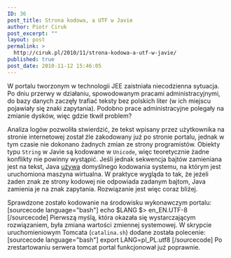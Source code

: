 ```yaml
---
ID: 36
post_title: Strona kodowa, a UTF w Javie
author: Piotr Ciruk
post_excerpt: ""
layout: post
permalink: >
  http://ciruk.pl/2010/11/strona-kodowa-a-utf-w-javie/
published: true
post_date: 2010-11-12 15:46:05
---
```

W portalu tworzonym w technologii JEE zaistniała niecodzienna sytuacja. Po dniu przerwy w działaniu, spowodowanym pracami administracyjnymi, do bazy danych zaczęły trafiać teksty bez polskich liter (w ich miejscu pojawiały się znaki zapytania). Podobno prace administracyjne polegały na zmianie dysków, więc gdzie tkwił problem?

Analiza logów pozwoliła stwierdzić, że tekst wpisany przez użytkownika na stronie internetowej został źle zakodowany już po stronie portalu, jednak w tym czasie nie dokonano żadnych zmian ze strony programistów.
Obiekty typu <code>String</code> w Javie są kodowane w <code>Unicode</code>, więc teoretycznie żadne konflikty nie powinny wystąpić. Jeśli jednak sekwencja bajtów zamieniana jest na tekst, Java <a href="http://download.oracle.com/javase/6/docs/api/java/lang/String.html#String%28byte[]%29">używa</a> domyślnego kodowania systemu, na którym jest uruchomiona maszyna wirtualna. W praktyce wygląda to tak, że jeżeli żaden znak ze strony kodowej nie odpowiada zadanym bajtom, Java zamienia je na znak zapytania. Rozwiązanie jest więc coraz bliżej.

Sprawdzone zostało kodowanie na środowisku wykonawczym portalu:
[sourcecode language="bash"]
echo $LANG
$&gt; en_EN.UTF-8
[/sourcecode]
Pierwszą myślą, która okazała się wystarczającym rozwiązaniem, była zmiana wartości zmiennej systemowej. W skrypcie uruchomieniowym Tomcata (<code>catalina.sh</code>) dodane została polecenie:
[sourcecode language="bash"]
export LANG=pl_PL.utf8
[/sourcecode]
Po zrestartowaniu serwera tomcat portal funkcjonował już poprawnie.